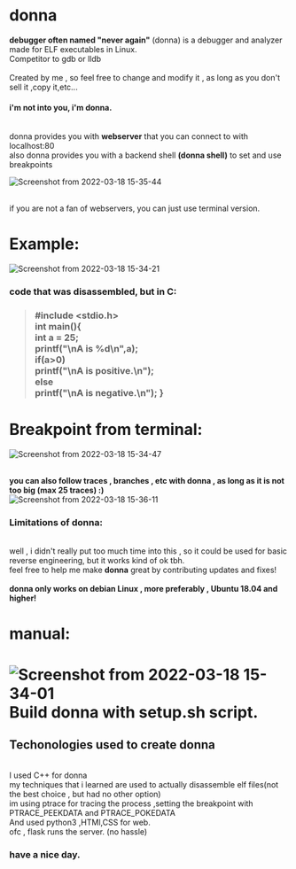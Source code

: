 # donna

<b>debugger often named "never again"</b> (donna) is a debugger and analyzer made for ELF executables in Linux.
<br>Competitor to gdb or lldb<br>
<br>Created by me , so feel free to change and modify it , as long as you don't sell it ,copy it,etc...<br>
<h4>i'm not into you, i'm donna. </h4>
<br>donna provides you with <b>webserver</b> that you can connect to with localhost:80 
  <br>also donna provides you with a backend shell <b>(donna shell)</b> to set and use breakpoints</br>

![Screenshot from 2022-03-18 15-35-44](https://user-images.githubusercontent.com/59802817/159026803-a02f9757-a996-46d2-84ec-f9da0c7236db.png)


<br>if you are not a fan of webservers, you can just use terminal version.</br>
<h1>Example:</h1>

![Screenshot from 2022-03-18 15-34-21](https://user-images.githubusercontent.com/59802817/159027006-23768ace-15e9-4795-879a-e655f2c507dd.png)
<h3>code that was disassembled, but in C:<h3>

>#include <stdio.h>
  <br>int main(){
    <br>int a = 25;
    <br>printf("\nA is %d\n",a);
    <br>if(a>0)
    <br>  printf("\nA is positive.\n");
    <br>else
    <br>    printf("\nA is negative.\n");
  }
  
<h1>Breakpoint from terminal:</h1>

  
  ![Screenshot from 2022-03-18 15-34-47](https://user-images.githubusercontent.com/59802817/159027995-354c6c41-618c-4b2f-9686-5c84f66b6dbc.png)


<br><b>you can also follow traces , branches , etc with donna , as long as it is not too big (max 25 traces) :)</b> </br>
![Screenshot from 2022-03-18 15-36-11](https://user-images.githubusercontent.com/59802817/159027724-deae82e2-f89e-4433-93e0-6c178613603c.png)



<h3>Limitations of donna:</h3>
<br>well , i didn't really put too much time into this , so it could be used for basic reverse engineering, but it works kind of ok tbh.
<br>feel free to help me make <b>donna</b> great by contributing updates and fixes!</br>
  <br><b>donna only works on debian Linux , more preferably , Ubuntu 18.04 and higher!</b></br>


<h1>manual:<h1>
  
  ![Screenshot from 2022-03-18 15-34-01](https://user-images.githubusercontent.com/59802817/159028109-ed045e95-8079-4e8e-b94f-9134f3bf07c3.png)
  <br><b>Build donna with setup.sh script.</b></br>
<h2>Techonologies used to create donna</h2>
  <br>I used C++ for donna
  <br>my techniques that i learned are used to actually disassemble elf files(not the best choice , but had no other option)
  <br>im using ptrace for tracing the process ,setting the breakpoint with PTRACE_PEEKDATA and PTRACE_POKEDATA
   <br>And used python3 ,HTMl,CSS for web.
    <br>ofc , flask runs the server. (no hassle)
 
  <h3>have a nice day.</h3>
  
  
  
  
  
